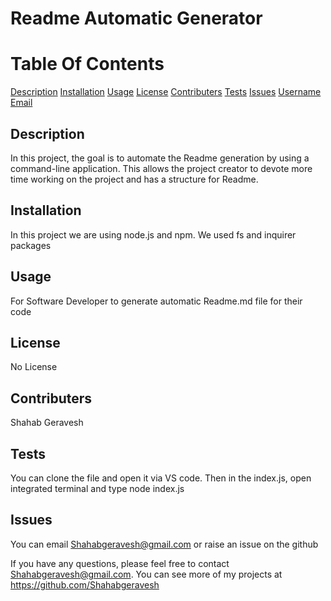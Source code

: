 # Readme Automatic Generator


# Table Of Contents

[Description](#description)
[Installation](#installation)
[Usage](#usage)
[License](#license)
[Contributers](#contributers)
[Tests](#tests)
[Issues](#issues)
[Username](#username)
[Email](#email)

## Description

In this project, the goal is to automate the Readme generation by using a command-line application. This allows the project creator to devote more time working on the project and has a structure for Readme.

## Installation

In this project we are using node.js and npm. We used fs and inquirer packages

## Usage

For Software Developer to generate automatic Readme.md file for their code

## License

No License

## Contributers

Shahab Geravesh

## Tests

You can clone the file and open it via VS code. Then in the index.js, open integrated terminal and type node index.js

## Issues

You can email Shahabgeravesh@gmail.com or raise an issue on the github

If you have any questions, please feel free to contact Shahabgeravesh@gmail.com.
You can see more of my projects at https://github.com/Shahabgeravesh
